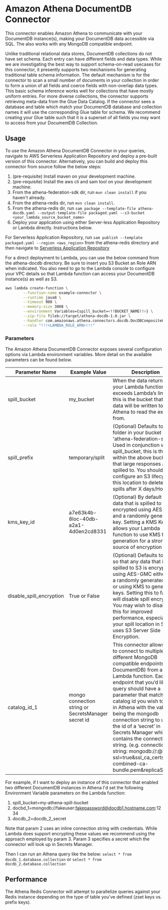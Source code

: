 # Amazon Athena DocumentDB Connector

This connector enables Amazon Athena to communicate with your DocumentDB instance(s), making your DocumentDB data accessible via SQL. The also works with any MongoDB compatible endpoint.

Unlike traditional relational data stores, DocumentDB collections do not have set schema. Each entry can have different fields and data types. While we are investigating the best way to support schema-on-read usecases for this connector, it presently supports two mechanisms for generating traditional table schema information. The default mechanism is for the connector to scan a small number of documents in your collection in order to form a union of all fields and coerce fields with non-overlap data types. This basic schema inference works well for collections that have mostly uniform entries. For more diverse collections, the connector supports retrieving meta-data from the Glue Data Catalog. If the connector sees a database and table which match your DocumentDB database and collection names it will use the corresponding Glue table for schema. We recommend creating your Glue table such that it is a superset of all fields you may want to access from your DocumentDB Collection.

## Usage

To use the Amazon Athena DocumentDB Connector in your queries, navigate to AWS Serverless Application Repository and deploy a pre-built version of this connector. Alternatively, you can build and deploy this connector from source follow the below steps:

1. (pre-requisite) Install maven on your development machine.
2. (pre-requisite) Install the aws cli and sam tool on your development machine.
3. From the athena-federation-sdk dir, run `mvn clean install` if you haven't already.
3. From the athena-redis dir, run `mvn clean install`.
4. From the athena-redis dir, run `sam package --template-file athena-docdb.yaml --output-template-file packaged.yaml --s3-bucket <your_lambda_source_bucket_name>`
6. Deploy your application using either Server-less Application Repository or Lambda directly. Instructions below.

For Serverless Application Repository, run `sam publish --template packaged.yaml --region <aws_region>` from the athena-redis directory and then navigate to [Serverless Application Repository](https://aws.amazon.com/serverless/serverlessrepo)

For a direct deployment to Lambda, you can use the below command from the athena-docdb directory. Be sure to insert you S3 Bucket an Role ARN when indicated. You also need to go to the Lambda console to configure your VPC details so that Lambda function can access your DocumentDB instance(s) as well as S3.

```bash
aws lambda create-function \
        --function-name example-connector \
        --runtime java8 \
        --timeout 900 \
        --memory-size 3008 \
        --environment Variables={spill_bucket=<!!BUCKET_NAME!!>} \
        --zip-file fileb://target/athena-docdb-1.0.jar \
        --handler com.amazonaws.athena.connectors.docdb.DocDBCompositeHandler \
        --role "!!!<LAMBDA_ROLE_ARN>!!!" 
```

### Parameters

The Amazon Athena DocumentDB Connector exposes several configuration options via Lambda environment variables. More detail on the available parameters can be found below.

|Parameter Name|Example Value|Description|
|--------------|--------------------|------------------|
|spill_bucket|my_bucket|When the data returned by your Lambda function exceeds Lambda’s limits, this is the bucket that the data will be written to for Athena to read the excess from.|
|spill_prefix|temporary/split| (Optional) Defaults to sub-folder in your bucket called 'athena-federation-spill'. Used in conjunction with spill_bucket, this is the path within the above bucket that large responses are spilled to. You should configure an S3 lifecycle on this location to delete old spills after X days/Hours.|
|kms_key_id|a7e63k4b-8loc-40db-a2a1-4d0en2cd8331|(Optional) By default any data that is spilled to S3 is encrypted using AES-GCM and a randomly generated key. Setting a KMS Key ID allows your Lambda function to use KMS for key generation for a stronger source of encryption keys.|
|disable_spill_encryption|True or False|(Optional) Defaults to False so that any data that is spilled to S3 is encrypted using AES-GMC either with a randomly generated key or using KMS to generate keys. Setting this to false will disable spill encryption. You may wish to disable this for improved performance, especially if your spill location in S3 uses S3 Server Side Encryption.|
|catalog_id_1|mongo connection string or SecretsManager secret id|This connector allows you to connect to multiple different MongoDB compatible endpoints (e.g. DocumentDB) from a single Lambda function. Each endpoint that you’d like to query should have a parameter that matches the catalog id you wish to use in Athena with the value being the mongodb connection string to use or the id of a ‘secret’ in Secrets Manager which contains the connection string. (e.g. connection string: mongodb://<username>:<password>@<hostname>:<port>/?ssl=true&ssl_ca_certs=rds-combined-ca-bundle.pem&replicaSet=rs0|

For example, if I want to deploy an instance of this connector that enabled two different DocumentDB instances in Athena I'd set the following Environment Variable parameters on the Lambda function:

1. spill_bucket=my-athena-spill-bucket
2. docbd_1=mongodb://fakeuser:fakepassword@docdb1.hostname.com:1234
3. docdb_2=docdb_2_secret

Note that param 2 uses an inline connection string with credentials. While Lambda does support encrypting these values we recommend using the approach employed by param 3.  Param 3 specifies a secret which the connector will look up in Secrets Manager.

Then I can run an Athena query like the below:
`select * from docdb_1.database.collection` or `select * from docdb_2.database.collection`

## Performance

The Athena Redis Connector will attempt to parallelize queries against your Redis instance depending on the type of table you've defined (zset keys vs. prefix keys). 

